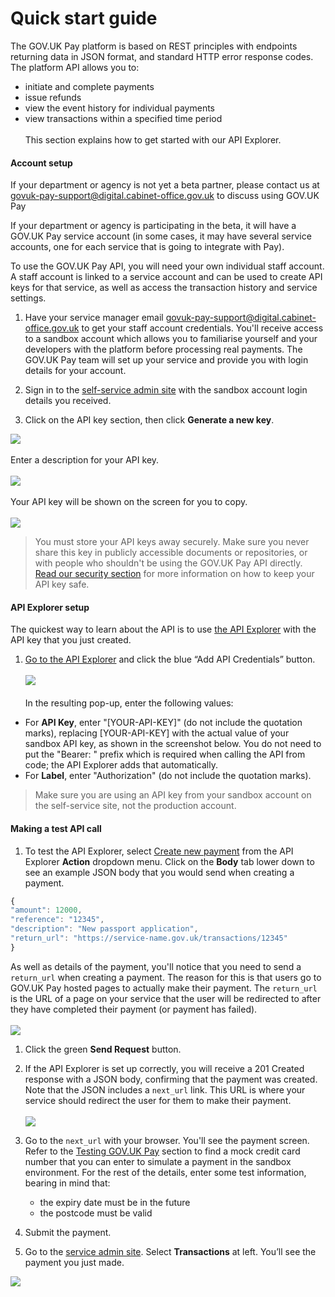 # Quick start guide

The GOV.UK Pay platform is based on REST principles with endpoints returning data in JSON format, and standard HTTP error response codes. The platform API allows you to:

- initiate and complete payments
- issue refunds
- view the event history for individual payments
- view transactions within a specified time period
<br /><br />
This section explains how to get started with our API Explorer.

#### Account setup

If your department or agency is not yet a beta partner, please contact us at [govuk-pay-support@digital.cabinet-office.gov.uk](mailto:govuk-pay-support@digital.cabinet-office.gov.uk) to discuss using GOV.UK Pay

If your department or agency is participating in the beta, it will have a GOV.UK Pay service account (in some cases, it may have several service accounts, one for each service that is going to integrate with Pay).

To use the GOV.UK Pay API, you will need your own individual staff account. A staff account is linked to a service account and can be used to create API keys for that service, as well as access the transaction history and service settings.

1. Have your service manager email [govuk-pay-support@digital.cabinet-office.gov.uk](mailto:govuk-pay-support@digital.cabinet-office.gov.uk) to get your staff account credentials. You'll receive access to a sandbox account which allows you to familiarise yourself and your developers with the platform before processing real payments. The GOV.UK Pay team will set up your service and provide you with login details for your account.

2. Sign in to the [self-service admin site](https://selfservice.payments.service.gov.uk/) with the sandbox account login details you received.

3. Click on the API key section, then click **Generate a new key**.

![](https://s3-eu-west-1.amazonaws.com/pay-govuk-documentation/Generate+API+key+image1.png)
 <br /><br />Enter a description for your API key. <br /><br />
![](https://s3-eu-west-1.amazonaws.com/pay-govuk-documentation/DescribeAPIKey+image2.png)
<br /><br />Your API key will be shown on the screen for you to copy.<br /><br /> ![](https://s3-eu-west-1.amazonaws.com/pay-govuk-documentation/NewKeygenerate+image+3.png)

<blockquote>You must store your API keys away securely. Make sure you never share this key in publicly accessible documents or repositories, or with people who shouldn't be using the GOV.UK Pay API directly. <a href="https://gds-payments.gelato.io/docs/versions/1.0.0/security">Read our security section</a> for more information on how to keep your API key safe.</blockquote>

#### API Explorer setup

The quickest way to learn about the API is to use [the API Explorer](https://gds-payments.gelato.io/api-explorer/) with the API key that you just created.

1. [Go to the API Explorer](https://gds-payments.gelato.io/api-explorer/) and click the blue “Add API Credentials” button. <br/><br/>
![](https://s3-eu-west-1.amazonaws.com/pay-govuk-documentation/pay-add-api-key.png)
<br/><br/>In the resulting pop-up, enter the following values:
  + For **API Key**, enter "[YOUR-API-KEY]" (do not include the quotation marks), replacing [YOUR-API-KEY] with the actual value of your sandbox API key, as shown in the screenshot below. You do not need to put the "Bearer: " prefix which is required when calling the API from code; the API Explorer adds that automatically.
  + For **Label**, enter "Authorization" (do not include the quotation marks).

> Make sure you are using an API key from your sandbox account on the self-service site, not the production account.

#### Making a test API call

1. To test the API Explorer, select [Create new payment](https://gds-payments.gelato.io/api-explorer/gov-uk-pay-api/versions/1.0.0/general/create-new-payment) from the API Explorer **Action** dropdown menu. Click on the **Body** tab lower down to see an example JSON body that you would send when creating a payment.

```javascript
{
"amount": 12000,
"reference": "12345",
"description": "New passport application",
"return_url": "https://service-name.gov.uk/transactions/12345"
}
```

As well as details of the payment, you'll notice that you need to send a ``return_url`` when creating a payment. The reason for this is that users go to GOV.UK Pay hosted pages to actually make their payment.
The ``return_url`` is the URL of a page on your service that the user will be redirected to after they have completed their payment (or payment has failed).
<br/><br/>
![](https://s3-eu-west-1.amazonaws.com/pay-govuk-documentation/pay-api-explorer-createpay.png)

1. Click the green **Send Request** button.

1. If the API Explorer is set up correctly, you will receive a 201 Created response with a JSON body, confirming that the payment was created. Note that the JSON includes a ``next_url`` link. This URL is where your service should redirect the user for them to make their payment.
<br/><br/>
![](https://s3-eu-west-1.amazonaws.com/pay-govuk-documentation/pay-api-explorer-response.png)

1. Go to the ``next_url`` with your browser. You'll see the payment screen. Refer to the [Testing GOV.UK Pay](https://gds-payments.gelato.io/docs/versions/1.0.0/testing-gov-uk-pay) section to find a mock credit card number that you can enter to simulate a payment in the sandbox environment. For the rest of the details, enter some test information, bearing in mind that:
    + the expiry date must be in the future
    + the postcode must be valid

1. Submit the payment.

1. Go to the [service admin site](https://selfservice.payments.service.gov.uk/). Select **Transactions** at left. You’ll see the payment you just made.

![](https://s3-eu-west-1.amazonaws.com/pay-govuk-documentation/transaction+list+image+4.png)
